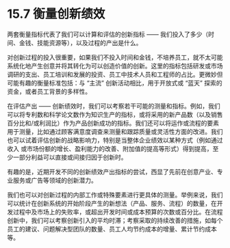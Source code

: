 # 15.7 衡量创新绩效

&#x20;       两套衡量指标代表了我们可以计算和评估的创新指标 —— 我们投入了多少（时间、金钱、技能资源等），以及过程的产出是什么。&#x20;

&#x20;       对创新过程的投入很重要，如果我们不投入时间和金钱，不培养员工，就不太可能系统化地产生创意并将其转化为可以创造价值的创新。这里的指标包括研发或市场调研的支出、员工培训和发展的投资、员工中技术人员和工程师的占比。更微妙但可能有趣的衡量标准包括：与 “主流” 创新活动相比，用于开放式或 “蓝天” 探索的资金，或者员工背景的多样性。&#x20;

&#x20;       在评估产出 —— 创新绩效时，我们可以考察若干可能的测量和指标。例如，我们可以将专利数和科学论文数作为知识生产的指标，或将采用的新产品数（以及销售百分比和/或利润比）作为产品创新成功的指标。我们还可以将运作或流程的要素用于测量，比如通过顾客满意度调查来测量和跟踪质量或灵活性方面的改进。我们也可以试着评估创新的战略影响力，特别是当整体企业绩效以某种方式（例如通过收入 或市场份额的增长、盈利能力的改善、附加值的提高等形式）得到提高，至少一部分利益可以直接或间接归因于创新时。&#x20;

&#x20;       有趣的是，近期开发不同的创新绩效产出指标的尝试，西显了先前在创意产业、专业服务或广告等领域的创新潜力。

&#x20;       我们也可以对创新过程的内部工作或特殊要素进行更具体的测量。举例来说，我们可以统计在创新系统的开始阶段产生的新想法（产品、服务、流程）的数量，在开发过程中及市场上的失败率，或超出开发时间或成本预算的次数或百分比。在流程创新中，我们可以考察创新引入的平均时滞；考察采取的持续改善的措施，如每个员工的建议、问题解决型团队的数量、员工人均节约成本的增量、累计节约成本等。
